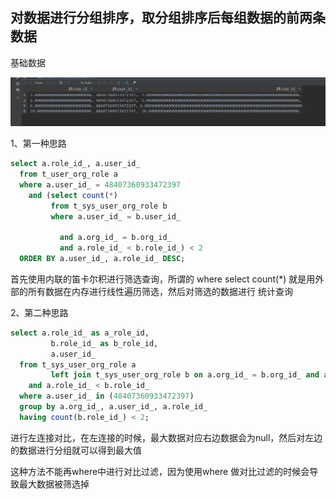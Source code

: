 ## 对数据进行分组排序，取分组排序后每组数据的前两条数据

基础数据

![image-20200928111617405](assets/image-20200928111617405.png)

1、第一种思路

```sql
select a.role_id_, a.user_id_
  from t_user_org_role a
  where a.user_id_ = 48407360933472397
    and (select count(*)
         from t_sys_user_org_role b
         where a.user_id_ = b.user_id_

           and a.org_id_ = b.org_id_
           and a.role_id_ < b.role_id_) < 2
  ORDER BY a.user_id_, a.role_id_ DESC;
```

首先使用内联的笛卡尔积进行筛选查询，所谓的 where select count(*) 就是用外部的所有数据在内存进行线性遍历筛选，然后对筛选的数据进行 统计查询



2、第二种思路

```sql
select a.role_id_ as a_role_id,
         b.role_id_ as b_role_id,
         a.user_id_
  from t_sys_user_org_role a
         left join t_sys_user_org_role b on a.org_id_ = b.org_id_ and a.user_id_ = b.user_id_
    and a.role_id_ < b.role_id_
  where a.user_id_ in (48407360933472397)
  group by a.org_id_, a.user_id_, a.role_id_
  having count(b.role_id_) < 2;
```

进行左连接对比，在左连接的时候，最大数据对应右边数据会为null，然后对左边的数据进行分组就可以得到最大值

这种方法不能再where中进行对比过滤，因为使用where 做对比过滤的时候会导致最大数据被筛选掉
